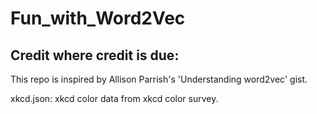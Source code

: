 # Fun_with_Word2Vec

## Credit where credit is due:
This repo is inspired by Allison Parrish's 'Understanding word2vec' gist.

xkcd.json: xkcd color data from xkcd color survey.

